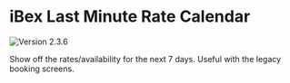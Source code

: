 # iBex Last Minute Rate Calendar
![Version 2.3.6](https://img.shields.io/badge/version-2.3.6-brightgreen.svg)

Show off the rates/availability for the next 7 days. Useful with the legacy booking screens.
